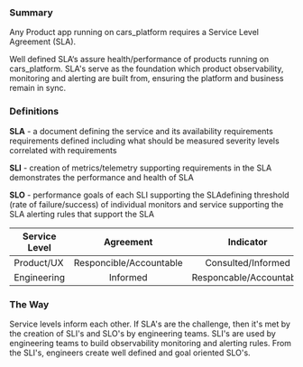 ### Summary

Any Product app running on cars_platform requires a Service Level Agreement (SLA).

Well defined SLA‘s assure health/performance of products running on cars_platform. SLA's serve as
the foundation which product observability, monitoring and alerting are built from, ensuring the platform and business remain in sync.

### Definitions

**SLA** - a document defining the service and its availability requirements
requirements defined including what should be measured
severity levels correlated with requirements

**SLI** - creation of metrics/telemetry supporting requirements in the SLA demonstrates the performance and health of SLA

**SLO** - performance goals of each SLI supporting the SLAdefining threshold (rate of failure/success)  of individual monitors and service supporting the SLA
alerting rules that support the SLA

| Service Level   | Agreement               | Indicator                   | Objective                 |
| --------------- | :-----------------------: | :-----------------------: | :-----------------------: |
| Product/UX      | Responcible/Accountable   | Consulted/Informed        | Informed                  |
| Engineering     | Informed                  | Responcable/Accountable   | Responcible/Accountable   |

### The Way

Service levels inform each other. If SLA's are the challenge, then it's met by the creation of SLI's
and SLO's by engineering teams. SLI's are used by engineering teams to build observability 
monitoring and alerting rules. From the SLI's, engineers create well defined and goal oriented SLO's.

